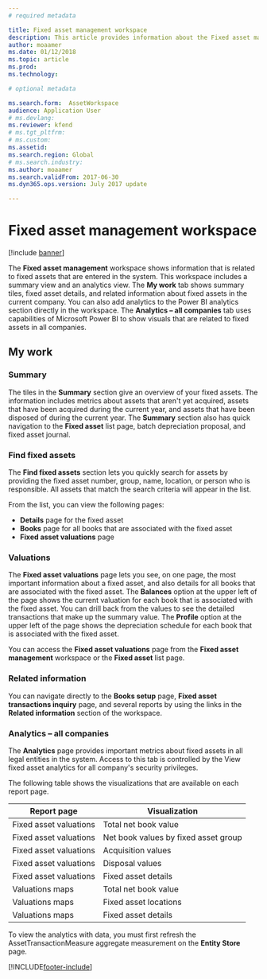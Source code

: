 ```yaml
---
# required metadata

title: Fixed asset management workspace
description: This article provides information about the Fixed asset management workspace. This workspace shows information that is related to the fixed assets that are entered in the system. It includes a summary view and an analytics view.
author: moaamer
ms.date: 01/12/2018
ms.topic: article
ms.prod: 
ms.technology: 

# optional metadata

ms.search.form:  AssetWorkspace
audience: Application User
# ms.devlang: 
ms.reviewer: kfend
# ms.tgt_pltfrm: 
# ms.custom: 
ms.assetid: 
ms.search.region: Global
# ms.search.industry: 
ms.author: moaamer
ms.search.validFrom: 2017-06-30
ms.dyn365.ops.version: July 2017 update

---
```


# Fixed asset management workspace

[!include [banner](../includes/banner.md)]

The **Fixed asset management** workspace shows information that is related to fixed assets that are entered in the system. This workspace includes a summary view and an analytics view. The **My work** tab shows summary tiles, fixed asset details, and related information about fixed assets in the current company. You can also add analytics to the Power BI analytics section directly in the workspace. The **Analytics – all companies** tab uses capabilities of Microsoft Power BI to show visuals that are related to fixed assets in all companies.

## My work

### Summary

The tiles in the **Summary** section give an overview of your fixed assets. The information includes metrics about assets that aren't yet acquired, assets that have been acquired during the current year, and assets that have been disposed of during the current year. The **Summary** section also has quick navigation to the **Fixed asset** list page, batch depreciation proposal, and fixed asset journal.

### Find fixed assets

The **Find fixed assets** section lets you quickly search for assets by providing the fixed asset number, group, name, location, or person who is responsible. All assets that match the search criteria will appear in the list.

From the list, you can view the following pages:

 - **Details** page for the fixed asset
 - **Books** page for all books that are associated with the fixed asset
 - **Fixed asset valuations** page

### Valuations

The **Fixed asset valuations** page lets you see, on one page, the most important information about a fixed asset, and also details for all books that are associated with the fixed asset. The **Balances** option at the upper left of the page shows the current valuation for each book that is associated with the fixed asset. You can drill back from the values to see the detailed transactions that make up the summary value. The **Profile** option at the upper left of the page shows the depreciation schedule for each book that is associated with the fixed asset.

You can access the **Fixed asset valuations** page from the **Fixed asset management** workspace or the **Fixed asset** list page.

### Related information

You can navigate directly to the **Books setup** page, **Fixed asset transactions inquiry** page, and several reports by using the links in the **Related information** section of the workspace.

### Analytics – all companies

The **Analytics** page provides important metrics about fixed assets in all legal entities in the system. Access to this tab is controlled by the View fixed asset analytics for all company's security privileges.

The following table shows the visualizations that are available on each report page.

| Report page            | Visualization        |
|------------------------|----------------------|
| Fixed asset valuations | Total net book value |
| Fixed asset valuations | Net book values by fixed asset group |
| Fixed asset valuations | Acquisition values |
| Fixed asset valuations | Disposal values |
| Fixed asset valuations | Fixed asset details |
| Valuations maps        | Total net book value |
| Valuations maps        | Fixed asset locations |
| Valuations maps        | Fixed asset details |

To view the analytics with data, you must first refresh the AssetTransactionMeasure aggregate measurement on the **Entity Store** page.


[!INCLUDE[footer-include](../../includes/footer-banner.md)]
